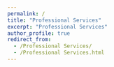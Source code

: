 ```yaml
---
permalink: /
title: "Professional Services"
excerpt: "Professional Services"
author_profile: true
redirect_from: 
  - /Professional Services/
  - /Professional Services.html
---
```

